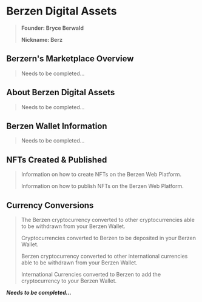# Berzen Digital Assets

> **Founder: Bryce Berwald**
>
> **Nickname: Berz**

## Berzern's Marketplace Overview
>
> Needs to be completed...
> 

## About Berzen Digital Assets
>
> Needs to be completed...
> 

## Berzen Wallet Information
>
> Needs to be completed...
> 

## NFTs Created & Published
>
> Information on how to create NFTs on the Berzen Web Platform.
>
> 
> Information on how to publish NFTs on the Berzen Web Platform.
> 

## Currency Conversions
>
> The Berzen cryptocurrency converted to other cryptocurrencies able to be withdrawn from your Berzen Wallet.
>
>
> Cryptocurrencies converted to Berzen to be deposited in your Berzen Wallet.
>
>
> Berzen cryptocurrency converted to other international currencies able to be withdrawn from your Berzen Wallet.
>
>
> International Currencies converted to Berzen to add the cryptocurrency to your Berzen Wallet.
> 

***Needs to be completed...***
